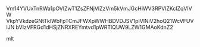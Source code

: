 Vm14YVUxTnRWa1pOVlZwT1ZsZFNjVlZzVm5kVmJGcHlWV3RPVlZKclZqVlVW
VkpYVkdzeGNtTklWbFpTCmJFWXpWWHBDVDJSV1pIVlNiV2hoQ21WcVFUVlJN
bVIzVFRGd1dHSjZNRXREYmtvd1pWRTlQUW9LZW1GMAoKdnZ2

mlt